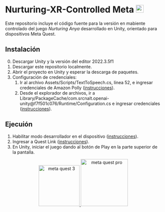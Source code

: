 # Nurturing-XR-Controlled Meta <img alt="meta logo" height="25" src="https://1000logos.net/wp-content/uploads/2021/10/logo-Meta-1536x864.png">
Este repositorio incluye el código fuente para la versión en mabiente controlado del juego _Nurturing Anya_ desarrollado en Unity, orientado para dispositivos Meta Quest.

## Instalación
0. Descargar Unity y la versión del editor 2022.3.5f1
2. Descargar este repositorio localmente.
3. Abrir el proyecto en Unity y esperar la descarga de paquetes.
4. Configuración de credenciales:
   1. Ir al archivo Assets/Scripts/TextToSpeech.cs, línea 52, e ingresar credenciales de Amazon Polly ([instrucciones]()).
   2. Desde el explorador de archivos, ir a Library/PackageCache/com.srcnalt.openai-unity@f7f501c076/Runtime/Configuration.cs e ingresar credenciales ([instrucciones]()).

## Ejecuión
1. Habilitar modo desarrollador en el dispositivo ([instrucciones](https://developer.oculus.com/documentation/native/android/mobile-device-setup/)).
2. Ingresar a Quest Link ([instrucciones](https://www.meta.com/help/quest/articles/headsets-and-accessories/oculus-link/set-up-link/)).
3. En Unity, iniciar el juego dando al botón de Play en la parte superior de la pantalla.

<p align="center">
  <a href="https://github.com/2024-10-XR-Thesis/Nurturing-XR-Controlled/tree/Meta"> <img width="132" alt="meta quest 3" title="Meta Quest 3" src="https://github.com/2024-10-XR-Thesis/Nurturing-XR-Controlled/assets/69609680/8a43b9d7-6751-49a9-938b-d1f2d8767c26"> </a>
  <a href="https://github.com/2024-10-XR-Thesis/Nurturing-XR-Controlled/tree/Meta"> <img width="152" alt="meta quest pro" title="Meta Quest Pro" src="https://github.com/2024-10-XR-Thesis/Nurturing-XR-Controlled/assets/69609680/ae6ac465-0986-46ce-bd55-5a1cd2e6623f"> </a>  
</p>
